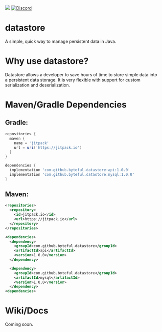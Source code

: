 [![](https://jitpack.io/v/byteful/datastore.svg)](https://jitpack.io/#byteful/datastore)
[![Discord](https://img.shields.io/discord/911029017472270357?color=7289da&logo=discord)](https://discord.gg/G8BDgqsuyw)
# datastore
A simple, quick way to manage persistent data in Java.

# Why use datastore?
Datastore allows a developer to save hours of time to store simple data into a persistent data storage. It is very flexible with support for custom serialization and deserialization.

# Maven/Gradle Dependencies

## Gradle:
```groovy
repositories {
  maven { 
    name = 'jitpack'
    url = uri('https://jitpack.io')
  }
}

dependencies {
  implementation 'com.github.byteful.datastore:api:1.0.0'
  implementation 'com.github.byteful.datastore:mysql:1.0.0'
}
```

## Maven:
```xml
<repositories>
  <repository>
    <id>jitpack.io</id>
    <url>https://jitpack.io</url>
  </repository>
</repositories>

<dependencies>
  <dependency>
    <groupId>com.github.byteful.datastore</groupId>
    <artifactId>api</artifactId>
    <version>1.0.0</version>
  </dependency>

  <dependency>
    <groupId>com.github.byteful.datastore</groupId>
    <artifactId>mysql</artifactId>
    <version>1.0.0</version>
  </dependency>
<dependencies>
```

# Wiki/Docs
Coming soon.
